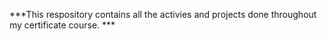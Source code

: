 ***This respository contains all the activies and projects done throughout my certificate course. ***
